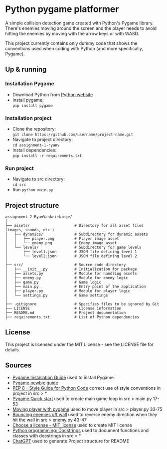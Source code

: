 # Python pygame platformer
A simple collision detection game created with Python's Pygame library. There's enemies moving around the screen and 
the player needs to avoid hitting the enemies by moving with the arrow keys or with WASD.

This project currently contains only dummy code that shows the conventions used when coding with Python (and more 
specifically, Pygame).

## Up & running 
### Installation Pygame
- Download Python from [Python website](https://www.python.org/downloads/)
- Install pygame: <br> ```pip install pygame```

### Installation project
- Clone the repository: <br> ```git clone https://github.com/username/project-name.git```
- Navigate to project directory: <br> ```cd assignment-1-ryanv```
- Install dependencies: <br>```pip install -r requirements.txt```

### Run project
- Navigate to src directory: <br> ```cd src```
- Run ```python main.py```

## Project structure
```
assignment-2-RyanVankriekinge/
│
├── assets/                    # Directory for all asset files (images, sounds, etc.)
│   ├── dynamics/              # Subdirectory for dynamic assets
│   │   ├── player.png         # Player image asset
│   │   └── enemy.png          # Enemy image asset
│   └── levels/                # Subdirectory for game levels
│       ├── level1.json        # JSON file defining level 1
│       └── level2.json        # JSON file defining level 2
│
├── src/                       # Source code directory
│   ├── __init__.py            # Initialization for package
│   ├── assets.py              # Module for handling assets
│   ├── enemy.py               # Module for enemy logic
│   ├── game.py                # Game logic
│   ├── main.py                # Entry point of the application
│   ├── player.py              # Module for player logic
│   └── settings.py            # Game settings
│
├── .gitignore                 # Specifies files to be ignored by Git
├── LICENSE                    # License information
├── README.md                  # Project documentation
├── requirements.txt           # List of Python dependencies
```

## License
This project is licensed under the MIT License - see the LICENSE file for details.

## Sources 
- [Pygame Installation Guide](https://www.pygame.org/wiki/GettingStarted) used to install Pygame
- [Pygame newbie guide](https://www.pygame.org/docs/tut/newbieguide.html)
- [PEP 8 – Style Guide for Python Code](https://peps.python.org/pep-0008/) correct use of style conventions in project in src > *
- [Pygame Quick start](https://www.pygame.org/docs/) used to create main game loop in src > main.py 17-53
- [Moving player with pygame](https://opensource.com/article/17/12/game-python-moving-player) used to move player in src > player.py 33-75
- [Bouncing enemies off wall](https://wall-ball.readthedocs.io/en/latest/steps/step01.html) used to reverse enemy direction when they hit the wall in src > enemy.py 43-47
- [Choose a license - MIT license](https://choosealicense.com/licenses/mit/) used to create MIT license
- [Python programming: Docstrings](https://www.programiz.com/python-programming/docstrings) used to document functions and classes with docstrings in src > *
- [ChatGPT](https://chatgpt.com/share/671626a0-2670-8002-838d-dc274be10d10) used to generate Project structure for README